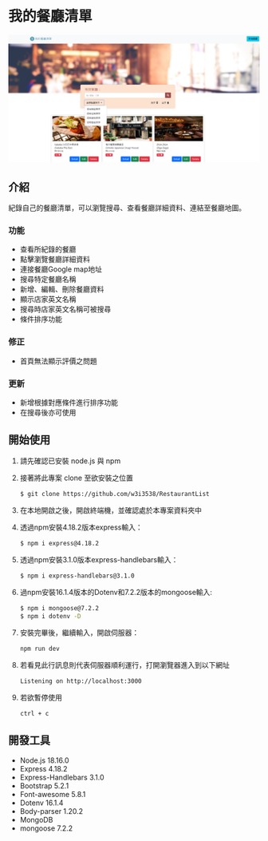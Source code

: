 # 我的餐廳清單

![GITHUB]( ./public/image/Screenshot-3.png "首頁截圖")

## 介紹

紀錄自己的餐廳清單，可以瀏覽搜尋、查看餐廳詳細資料、連結至餐廳地圖。

### 功能

* 查看所紀錄的餐廳
* 點擊瀏覽餐廳詳細資料
* 連接餐廳Google map地址
* 搜尋特定餐廳名稱
* 新增、編輯、刪除餐廳資料
* 顯示店家英文名稱
* 搜尋時店家英文名稱可被搜尋
* 條件排序功能

### 修正

* 首頁無法顯示評價之問題

### 更新

* 新增根據對應條件進行排序功能
* 在搜尋後亦可使用

## 開始使用

1. 請先確認已安裝 node.js 與 npm

2. 接著將此專案 clone 至欲安裝之位置

   ```bash
   $ git clone https://github.com/w3i3538/RestaurantList
   ```

3. 在本地開啟之後，開啟終端機，並確認處於本專案資料夾中


4. 透過npm安裝4.18.2版本express輸入：

   ```bash
   $ npm i express@4.18.2
   ```

5. 透過npm安裝3.1.0版本express-handlebars輸入：

   ```bash
   $ npm i express-handlebars@3.1.0
   ```

6. 過npm安裝16.1.4版本的Dotenv和7.2.2版本的mongoose輸入:

   ```bash
   $ npm i mongoose@7.2.2
   $ npm i dotenv -D
   ```

7. 安裝完畢後，繼續輸入，開啟伺服器：

   ```bash
   npm run dev
   ```

8. 若看見此行訊息則代表伺服器順利運行，打開瀏覽器進入到以下網址

   ```bash
   Listening on http://localhost:3000
   ```

9. 若欲暫停使用

   ```bash
   ctrl + c
   ```

## 開發工具

- Node.js 18.16.0
- Express 4.18.2
- Express-Handlebars 3.1.0
- Bootstrap 5.2.1
- Font-awesome 5.8.1
- Dotenv 16.1.4
- Body-parser 1.20.2
- MongoDB
- mongoose 7.2.2